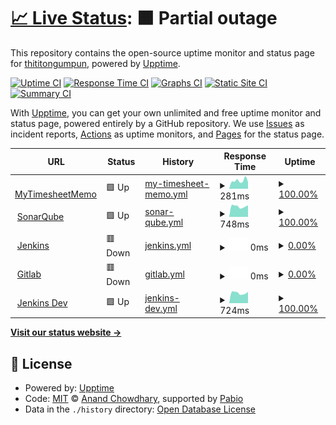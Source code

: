 # [📈 Live Status](https://thititongumpun.github.io/uptime): <!--live status--> **🟧 Partial outage**

This repository contains the open-source uptime monitor and status page for [thititongumpun](thiti.wcydtt.co), powered by [Upptime](https://github.com/upptime/upptime).

[![Uptime CI](https://github.com/thititongumpun/uptime/workflows/Uptime%20CI/badge.svg)](https://github.com/thititongumpun/uptime/actions?query=workflow%3A%22Uptime+CI%22)
[![Response Time CI](https://github.com/thititongumpun/uptime/workflows/Response%20Time%20CI/badge.svg)](https://github.com/thititongumpun/uptime/actions?query=workflow%3A%22Response+Time+CI%22)
[![Graphs CI](https://github.com/thititongumpun/uptime/workflows/Graphs%20CI/badge.svg)](https://github.com/thititongumpun/uptime/actions?query=workflow%3A%22Graphs+CI%22)
[![Static Site CI](https://github.com/thititongumpun/uptime/workflows/Static%20Site%20CI/badge.svg)](https://github.com/thititongumpun/uptime/actions?query=workflow%3A%22Static+Site+CI%22)
[![Summary CI](https://github.com/thititongumpun/uptime/workflows/Summary%20CI/badge.svg)](https://github.com/thititongumpun/uptime/actions?query=workflow%3A%22Summary+CI%22)

With [Upptime](https://upptime.js.org), you can get your own unlimited and free uptime monitor and status page, powered entirely by a GitHub repository. We use [Issues](https://github.com/thititongumpun/uptime/issues) as incident reports, [Actions](https://github.com/thititongumpun/uptime/actions) as uptime monitors, and [Pages](https://thititongumpun.github.io/uptime) for the status page.

<!--start: status pages-->
<!-- This summary is generated by Upptime (https://github.com/upptime/upptime) -->
<!-- Do not edit this manually, your changes will be overwritten -->
<!-- prettier-ignore -->
| URL | Status | History | Response Time | Uptime |
| --- | ------ | ------- | ------------- | ------ |
| <img alt="" src="https://icons.duckduckgo.com/ip3/pwa.wcydtt.co.ico" height="13"> [MyTimesheetMemo](https://pwa.wcydtt.co) | 🟩 Up | [my-timesheet-memo.yml](https://github.com/thititongumpun/uptime/commits/HEAD/history/my-timesheet-memo.yml) | <details><summary><img alt="Response time graph" src="./graphs/my-timesheet-memo/response-time-week.png" height="20"> 281ms</summary><br><a href="https://uptime.wcydtt.co/history/my-timesheet-memo"><img alt="Response time 291" src="https://img.shields.io/endpoint?url=https%3A%2F%2Fraw.githubusercontent.com%2Fthititongumpun%2Fuptime%2FHEAD%2Fapi%2Fmy-timesheet-memo%2Fresponse-time.json"></a><br><a href="https://uptime.wcydtt.co/history/my-timesheet-memo"><img alt="24-hour response time 238" src="https://img.shields.io/endpoint?url=https%3A%2F%2Fraw.githubusercontent.com%2Fthititongumpun%2Fuptime%2FHEAD%2Fapi%2Fmy-timesheet-memo%2Fresponse-time-day.json"></a><br><a href="https://uptime.wcydtt.co/history/my-timesheet-memo"><img alt="7-day response time 281" src="https://img.shields.io/endpoint?url=https%3A%2F%2Fraw.githubusercontent.com%2Fthititongumpun%2Fuptime%2FHEAD%2Fapi%2Fmy-timesheet-memo%2Fresponse-time-week.json"></a><br><a href="https://uptime.wcydtt.co/history/my-timesheet-memo"><img alt="30-day response time 287" src="https://img.shields.io/endpoint?url=https%3A%2F%2Fraw.githubusercontent.com%2Fthititongumpun%2Fuptime%2FHEAD%2Fapi%2Fmy-timesheet-memo%2Fresponse-time-month.json"></a><br><a href="https://uptime.wcydtt.co/history/my-timesheet-memo"><img alt="1-year response time 291" src="https://img.shields.io/endpoint?url=https%3A%2F%2Fraw.githubusercontent.com%2Fthititongumpun%2Fuptime%2FHEAD%2Fapi%2Fmy-timesheet-memo%2Fresponse-time-year.json"></a></details> | <details><summary><a href="https://uptime.wcydtt.co/history/my-timesheet-memo">100.00%</a></summary><a href="https://uptime.wcydtt.co/history/my-timesheet-memo"><img alt="All-time uptime 99.99%" src="https://img.shields.io/endpoint?url=https%3A%2F%2Fraw.githubusercontent.com%2Fthititongumpun%2Fuptime%2FHEAD%2Fapi%2Fmy-timesheet-memo%2Fuptime.json"></a><br><a href="https://uptime.wcydtt.co/history/my-timesheet-memo"><img alt="24-hour uptime 100.00%" src="https://img.shields.io/endpoint?url=https%3A%2F%2Fraw.githubusercontent.com%2Fthititongumpun%2Fuptime%2FHEAD%2Fapi%2Fmy-timesheet-memo%2Fuptime-day.json"></a><br><a href="https://uptime.wcydtt.co/history/my-timesheet-memo"><img alt="7-day uptime 100.00%" src="https://img.shields.io/endpoint?url=https%3A%2F%2Fraw.githubusercontent.com%2Fthititongumpun%2Fuptime%2FHEAD%2Fapi%2Fmy-timesheet-memo%2Fuptime-week.json"></a><br><a href="https://uptime.wcydtt.co/history/my-timesheet-memo"><img alt="30-day uptime 100.00%" src="https://img.shields.io/endpoint?url=https%3A%2F%2Fraw.githubusercontent.com%2Fthititongumpun%2Fuptime%2FHEAD%2Fapi%2Fmy-timesheet-memo%2Fuptime-month.json"></a><br><a href="https://uptime.wcydtt.co/history/my-timesheet-memo"><img alt="1-year uptime 99.99%" src="https://img.shields.io/endpoint?url=https%3A%2F%2Fraw.githubusercontent.com%2Fthititongumpun%2Fuptime%2FHEAD%2Fapi%2Fmy-timesheet-memo%2Fuptime-year.json"></a></details>
| <img alt="" src="https://icons.duckduckgo.com/ip3/sonar.wcydtt.co.ico" height="13"> [SonarQube](https://sonar.wcydtt.co) | 🟩 Up | [sonar-qube.yml](https://github.com/thititongumpun/uptime/commits/HEAD/history/sonar-qube.yml) | <details><summary><img alt="Response time graph" src="./graphs/sonar-qube/response-time-week.png" height="20"> 748ms</summary><br><a href="https://uptime.wcydtt.co/history/sonar-qube"><img alt="Response time 765" src="https://img.shields.io/endpoint?url=https%3A%2F%2Fraw.githubusercontent.com%2Fthititongumpun%2Fuptime%2FHEAD%2Fapi%2Fsonar-qube%2Fresponse-time.json"></a><br><a href="https://uptime.wcydtt.co/history/sonar-qube"><img alt="24-hour response time 828" src="https://img.shields.io/endpoint?url=https%3A%2F%2Fraw.githubusercontent.com%2Fthititongumpun%2Fuptime%2FHEAD%2Fapi%2Fsonar-qube%2Fresponse-time-day.json"></a><br><a href="https://uptime.wcydtt.co/history/sonar-qube"><img alt="7-day response time 748" src="https://img.shields.io/endpoint?url=https%3A%2F%2Fraw.githubusercontent.com%2Fthititongumpun%2Fuptime%2FHEAD%2Fapi%2Fsonar-qube%2Fresponse-time-week.json"></a><br><a href="https://uptime.wcydtt.co/history/sonar-qube"><img alt="30-day response time 772" src="https://img.shields.io/endpoint?url=https%3A%2F%2Fraw.githubusercontent.com%2Fthititongumpun%2Fuptime%2FHEAD%2Fapi%2Fsonar-qube%2Fresponse-time-month.json"></a><br><a href="https://uptime.wcydtt.co/history/sonar-qube"><img alt="1-year response time 765" src="https://img.shields.io/endpoint?url=https%3A%2F%2Fraw.githubusercontent.com%2Fthititongumpun%2Fuptime%2FHEAD%2Fapi%2Fsonar-qube%2Fresponse-time-year.json"></a></details> | <details><summary><a href="https://uptime.wcydtt.co/history/sonar-qube">100.00%</a></summary><a href="https://uptime.wcydtt.co/history/sonar-qube"><img alt="All-time uptime 99.49%" src="https://img.shields.io/endpoint?url=https%3A%2F%2Fraw.githubusercontent.com%2Fthititongumpun%2Fuptime%2FHEAD%2Fapi%2Fsonar-qube%2Fuptime.json"></a><br><a href="https://uptime.wcydtt.co/history/sonar-qube"><img alt="24-hour uptime 100.00%" src="https://img.shields.io/endpoint?url=https%3A%2F%2Fraw.githubusercontent.com%2Fthititongumpun%2Fuptime%2FHEAD%2Fapi%2Fsonar-qube%2Fuptime-day.json"></a><br><a href="https://uptime.wcydtt.co/history/sonar-qube"><img alt="7-day uptime 100.00%" src="https://img.shields.io/endpoint?url=https%3A%2F%2Fraw.githubusercontent.com%2Fthititongumpun%2Fuptime%2FHEAD%2Fapi%2Fsonar-qube%2Fuptime-week.json"></a><br><a href="https://uptime.wcydtt.co/history/sonar-qube"><img alt="30-day uptime 100.00%" src="https://img.shields.io/endpoint?url=https%3A%2F%2Fraw.githubusercontent.com%2Fthititongumpun%2Fuptime%2FHEAD%2Fapi%2Fsonar-qube%2Fuptime-month.json"></a><br><a href="https://uptime.wcydtt.co/history/sonar-qube"><img alt="1-year uptime 99.49%" src="https://img.shields.io/endpoint?url=https%3A%2F%2Fraw.githubusercontent.com%2Fthititongumpun%2Fuptime%2FHEAD%2Fapi%2Fsonar-qube%2Fuptime-year.json"></a></details>
| <img alt="" src="https://icons.duckduckgo.com/ip3/jenkins.wcydtt.co.ico" height="13"> [Jenkins](https://jenkins.wcydtt.co/login) | 🟥 Down | [jenkins.yml](https://github.com/thititongumpun/uptime/commits/HEAD/history/jenkins.yml) | <details><summary><img alt="Response time graph" src="./graphs/jenkins/response-time-week.png" height="20"> 0ms</summary><br><a href="https://uptime.wcydtt.co/history/jenkins"><img alt="Response time 823" src="https://img.shields.io/endpoint?url=https%3A%2F%2Fraw.githubusercontent.com%2Fthititongumpun%2Fuptime%2FHEAD%2Fapi%2Fjenkins%2Fresponse-time.json"></a><br><a href="https://uptime.wcydtt.co/history/jenkins"><img alt="24-hour response time 0" src="https://img.shields.io/endpoint?url=https%3A%2F%2Fraw.githubusercontent.com%2Fthititongumpun%2Fuptime%2FHEAD%2Fapi%2Fjenkins%2Fresponse-time-day.json"></a><br><a href="https://uptime.wcydtt.co/history/jenkins"><img alt="7-day response time 0" src="https://img.shields.io/endpoint?url=https%3A%2F%2Fraw.githubusercontent.com%2Fthititongumpun%2Fuptime%2FHEAD%2Fapi%2Fjenkins%2Fresponse-time-week.json"></a><br><a href="https://uptime.wcydtt.co/history/jenkins"><img alt="30-day response time 691" src="https://img.shields.io/endpoint?url=https%3A%2F%2Fraw.githubusercontent.com%2Fthititongumpun%2Fuptime%2FHEAD%2Fapi%2Fjenkins%2Fresponse-time-month.json"></a><br><a href="https://uptime.wcydtt.co/history/jenkins"><img alt="1-year response time 823" src="https://img.shields.io/endpoint?url=https%3A%2F%2Fraw.githubusercontent.com%2Fthititongumpun%2Fuptime%2FHEAD%2Fapi%2Fjenkins%2Fresponse-time-year.json"></a></details> | <details><summary><a href="https://uptime.wcydtt.co/history/jenkins">0.00%</a></summary><a href="https://uptime.wcydtt.co/history/jenkins"><img alt="All-time uptime 33.26%" src="https://img.shields.io/endpoint?url=https%3A%2F%2Fraw.githubusercontent.com%2Fthititongumpun%2Fuptime%2FHEAD%2Fapi%2Fjenkins%2Fuptime.json"></a><br><a href="https://uptime.wcydtt.co/history/jenkins"><img alt="24-hour uptime 0.00%" src="https://img.shields.io/endpoint?url=https%3A%2F%2Fraw.githubusercontent.com%2Fthititongumpun%2Fuptime%2FHEAD%2Fapi%2Fjenkins%2Fuptime-day.json"></a><br><a href="https://uptime.wcydtt.co/history/jenkins"><img alt="7-day uptime 0.00%" src="https://img.shields.io/endpoint?url=https%3A%2F%2Fraw.githubusercontent.com%2Fthititongumpun%2Fuptime%2FHEAD%2Fapi%2Fjenkins%2Fuptime-week.json"></a><br><a href="https://uptime.wcydtt.co/history/jenkins"><img alt="30-day uptime 2.92%" src="https://img.shields.io/endpoint?url=https%3A%2F%2Fraw.githubusercontent.com%2Fthititongumpun%2Fuptime%2FHEAD%2Fapi%2Fjenkins%2Fuptime-month.json"></a><br><a href="https://uptime.wcydtt.co/history/jenkins"><img alt="1-year uptime 33.26%" src="https://img.shields.io/endpoint?url=https%3A%2F%2Fraw.githubusercontent.com%2Fthititongumpun%2Fuptime%2FHEAD%2Fapi%2Fjenkins%2Fuptime-year.json"></a></details>
| <img alt="" src="https://icons.duckduckgo.com/ip3/gitlab.wcydtt.co.ico" height="13"> [Gitlab](https://gitlab.wcydtt.co) | 🟥 Down | [gitlab.yml](https://github.com/thititongumpun/uptime/commits/HEAD/history/gitlab.yml) | <details><summary><img alt="Response time graph" src="./graphs/gitlab/response-time-week.png" height="20"> 0ms</summary><br><a href="https://uptime.wcydtt.co/history/gitlab"><img alt="Response time 1123" src="https://img.shields.io/endpoint?url=https%3A%2F%2Fraw.githubusercontent.com%2Fthititongumpun%2Fuptime%2FHEAD%2Fapi%2Fgitlab%2Fresponse-time.json"></a><br><a href="https://uptime.wcydtt.co/history/gitlab"><img alt="24-hour response time 0" src="https://img.shields.io/endpoint?url=https%3A%2F%2Fraw.githubusercontent.com%2Fthititongumpun%2Fuptime%2FHEAD%2Fapi%2Fgitlab%2Fresponse-time-day.json"></a><br><a href="https://uptime.wcydtt.co/history/gitlab"><img alt="7-day response time 0" src="https://img.shields.io/endpoint?url=https%3A%2F%2Fraw.githubusercontent.com%2Fthititongumpun%2Fuptime%2FHEAD%2Fapi%2Fgitlab%2Fresponse-time-week.json"></a><br><a href="https://uptime.wcydtt.co/history/gitlab"><img alt="30-day response time 0" src="https://img.shields.io/endpoint?url=https%3A%2F%2Fraw.githubusercontent.com%2Fthititongumpun%2Fuptime%2FHEAD%2Fapi%2Fgitlab%2Fresponse-time-month.json"></a><br><a href="https://uptime.wcydtt.co/history/gitlab"><img alt="1-year response time 1123" src="https://img.shields.io/endpoint?url=https%3A%2F%2Fraw.githubusercontent.com%2Fthititongumpun%2Fuptime%2FHEAD%2Fapi%2Fgitlab%2Fresponse-time-year.json"></a></details> | <details><summary><a href="https://uptime.wcydtt.co/history/gitlab">0.00%</a></summary><a href="https://uptime.wcydtt.co/history/gitlab"><img alt="All-time uptime 33.26%" src="https://img.shields.io/endpoint?url=https%3A%2F%2Fraw.githubusercontent.com%2Fthititongumpun%2Fuptime%2FHEAD%2Fapi%2Fgitlab%2Fuptime.json"></a><br><a href="https://uptime.wcydtt.co/history/gitlab"><img alt="24-hour uptime 0.00%" src="https://img.shields.io/endpoint?url=https%3A%2F%2Fraw.githubusercontent.com%2Fthititongumpun%2Fuptime%2FHEAD%2Fapi%2Fgitlab%2Fuptime-day.json"></a><br><a href="https://uptime.wcydtt.co/history/gitlab"><img alt="7-day uptime 0.00%" src="https://img.shields.io/endpoint?url=https%3A%2F%2Fraw.githubusercontent.com%2Fthititongumpun%2Fuptime%2FHEAD%2Fapi%2Fgitlab%2Fuptime-week.json"></a><br><a href="https://uptime.wcydtt.co/history/gitlab"><img alt="30-day uptime 1.38%" src="https://img.shields.io/endpoint?url=https%3A%2F%2Fraw.githubusercontent.com%2Fthititongumpun%2Fuptime%2FHEAD%2Fapi%2Fgitlab%2Fuptime-month.json"></a><br><a href="https://uptime.wcydtt.co/history/gitlab"><img alt="1-year uptime 33.26%" src="https://img.shields.io/endpoint?url=https%3A%2F%2Fraw.githubusercontent.com%2Fthititongumpun%2Fuptime%2FHEAD%2Fapi%2Fgitlab%2Fuptime-year.json"></a></details>
| <img alt="" src="https://icons.duckduckgo.com/ip3/jenkins-dev.wcydtt.co.ico" height="13"> [Jenkins Dev](https://jenkins-dev.wcydtt.co/login) | 🟩 Up | [jenkins-dev.yml](https://github.com/thititongumpun/uptime/commits/HEAD/history/jenkins-dev.yml) | <details><summary><img alt="Response time graph" src="./graphs/jenkins-dev/response-time-week.png" height="20"> 724ms</summary><br><a href="https://uptime.wcydtt.co/history/jenkins-dev"><img alt="Response time 760" src="https://img.shields.io/endpoint?url=https%3A%2F%2Fraw.githubusercontent.com%2Fthititongumpun%2Fuptime%2FHEAD%2Fapi%2Fjenkins-dev%2Fresponse-time.json"></a><br><a href="https://uptime.wcydtt.co/history/jenkins-dev"><img alt="24-hour response time 801" src="https://img.shields.io/endpoint?url=https%3A%2F%2Fraw.githubusercontent.com%2Fthititongumpun%2Fuptime%2FHEAD%2Fapi%2Fjenkins-dev%2Fresponse-time-day.json"></a><br><a href="https://uptime.wcydtt.co/history/jenkins-dev"><img alt="7-day response time 724" src="https://img.shields.io/endpoint?url=https%3A%2F%2Fraw.githubusercontent.com%2Fthititongumpun%2Fuptime%2FHEAD%2Fapi%2Fjenkins-dev%2Fresponse-time-week.json"></a><br><a href="https://uptime.wcydtt.co/history/jenkins-dev"><img alt="30-day response time 766" src="https://img.shields.io/endpoint?url=https%3A%2F%2Fraw.githubusercontent.com%2Fthititongumpun%2Fuptime%2FHEAD%2Fapi%2Fjenkins-dev%2Fresponse-time-month.json"></a><br><a href="https://uptime.wcydtt.co/history/jenkins-dev"><img alt="1-year response time 760" src="https://img.shields.io/endpoint?url=https%3A%2F%2Fraw.githubusercontent.com%2Fthititongumpun%2Fuptime%2FHEAD%2Fapi%2Fjenkins-dev%2Fresponse-time-year.json"></a></details> | <details><summary><a href="https://uptime.wcydtt.co/history/jenkins-dev">100.00%</a></summary><a href="https://uptime.wcydtt.co/history/jenkins-dev"><img alt="All-time uptime 99.49%" src="https://img.shields.io/endpoint?url=https%3A%2F%2Fraw.githubusercontent.com%2Fthititongumpun%2Fuptime%2FHEAD%2Fapi%2Fjenkins-dev%2Fuptime.json"></a><br><a href="https://uptime.wcydtt.co/history/jenkins-dev"><img alt="24-hour uptime 100.00%" src="https://img.shields.io/endpoint?url=https%3A%2F%2Fraw.githubusercontent.com%2Fthititongumpun%2Fuptime%2FHEAD%2Fapi%2Fjenkins-dev%2Fuptime-day.json"></a><br><a href="https://uptime.wcydtt.co/history/jenkins-dev"><img alt="7-day uptime 100.00%" src="https://img.shields.io/endpoint?url=https%3A%2F%2Fraw.githubusercontent.com%2Fthititongumpun%2Fuptime%2FHEAD%2Fapi%2Fjenkins-dev%2Fuptime-week.json"></a><br><a href="https://uptime.wcydtt.co/history/jenkins-dev"><img alt="30-day uptime 100.00%" src="https://img.shields.io/endpoint?url=https%3A%2F%2Fraw.githubusercontent.com%2Fthititongumpun%2Fuptime%2FHEAD%2Fapi%2Fjenkins-dev%2Fuptime-month.json"></a><br><a href="https://uptime.wcydtt.co/history/jenkins-dev"><img alt="1-year uptime 99.49%" src="https://img.shields.io/endpoint?url=https%3A%2F%2Fraw.githubusercontent.com%2Fthititongumpun%2Fuptime%2FHEAD%2Fapi%2Fjenkins-dev%2Fuptime-year.json"></a></details>

<!--end: status pages-->

[**Visit our status website →**](https://thititongumpun.github.io/uptime)

## 📄 License

- Powered by: [Upptime](https://github.com/upptime/upptime)
- Code: [MIT](./LICENSE) © [Anand Chowdhary](https://anandchowdhary.com), supported by [Pabio](https://pabio.com)
- Data in the `./history` directory: [Open Database License](https://opendatacommons.org/licenses/odbl/1-0/)
